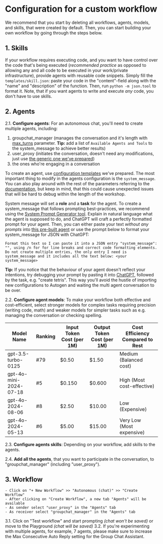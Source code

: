 # Configuration for a custom workflow

We recommend that you start by deleting all workflows, agents, models, and skills, that were created by default. 
Then, you can start building your own workflow by going through the steps below.

## 1. **Skills**

If your workflow requires executing code, and you want to have control over the code that's being executed (*recommended practice* as opposed to allowing any and all code to be executed in your work/private infrastructure), provide agents with reusable code snippets. Simply fill the `templates/skill.json`: paste your code in the "content"-field along with the "name" and "description" of the function. Then, run `python -m json.tool` to format it.
Note, that if you want agents to write and execute *any* code, you don't have to use skills. 

## 2. **Agents**

2.1. **Configure agents**: For an autonomous chat, you'll need to create multiple agents, including:
1) groupchat_manager (manages the conversation and it's length with [max_turns](https://microsoft.github.io/autogen/docs/reference/agentchat/conversable_agent/#:~:text=Default%20is%20None.-,max_turns,-int%20or%20None) parameter. **Tip:** add a list of `Available Agents and Tools` to the system_message to achieve better results)
2) user_proxy (initiates the conversation, doesn't need any modifications, just use [the generic one we've prepared](../templates/user_proxy.json))
3) the ones who're engaging in a conversation 

To create an agent, use [configuration templates](../templates) we've prepared. The most important thing to modify in the agents configuration is the `system_message`. You can also play around with the rest of the parameters referring to the [documentation](https://microsoft.github.io/autogen/docs/topics), but keep in mind, that this could cause unexpected issues that will be hard to debug within the length of the workshop.

System message will set a **role** and a **task** for the agent. To create a system_message that follows prompting best-practices, we recommend using the [System Prompt Generator tool](https://chatgpt.com/g/g-8qIKJ1ORT-system-prompt-generator). Explain in natural language what the agent is supposed to do, and ChatGPT will craft a perfectly formatted prompt for your agent. Then, you can either paste your text *without any prompts* into [this pre-built agent](https://chatgpt.com/g/g-2sLr73LCL-json-formatter) or use the prompt below to format your system_message for JSON with ChatGPT:

`Format this text so I can paste it into a JSON entry "system_message": "", using /n for for line breaks and correct code formatting elements. Do not create multiple entries, the only entry I need is system_message and it includes all the text below: <your system_message>`

**Tip:** If you notice that the behaviour of your agent doesn't reflect your intentions, try debugging your prompt by pasting it into [ChatGPT](https://chatgpt.com/), followed by the task, e.g. "create tetris". This way you'll avoid the hustle of importing new configurations to Autogen and waiting the multi agent conversation to be over.


2.2. **Configure agent models**: To make your workflow both effective and cost-efficient, select stronger models for complex tasks requiring precision (writing code, math) and weaker models for simpler tasks such as e.g. managing the conversation or checking spelling. 

| Model Name              | Ranking | Input Token Cost (per 1M) | Output Token Cost (per 1M) | Cost Efficiency Compared to Rest |
|-------------------------|---------|---------------------------|----------------------------|-----------------------------------|
| gpt-3.5-turbo-0125       | #79     | $0.50                      | $1.50                       | Medium (Balanced cost)            |
| gpt-4o-mini-2024-07-18   | #5      | $0.150                     | $0.600                      | High (Most cost-effective)        |
| gpt-4o-2024-08-06        | #8      | $2.50                      | $10.00                      | Low (Expensive)                   |
| gpt-4o-2024-05-13        | #6      | $5.00                      | $15.00                      | Very Low (Most expensive)         |


2.3. **Configure agents skills**: Depending on your workflow, add skills to the agents.

2.4. **Add all the agents**, that you want to participate in the conversation, to "groupchat_manager" (including "user_proxy").


## 3. Workflow
    - Click on "+ New Workflow" >> "Autonomous (chat)" >> "Create Workflow"
    - After clicking on "Create Workflow", a new tab "Agents" will be available
    - As sender select "user_proxy" in the "Agents" tab
    - As receiver select "groupchat_manager" in the "Agents" tab
    
3.1. Click on "Test workflow" and start prompting *(chat won't be saved)* or move to the Playground *(chat will be saved)*
3.2. If you're experimenting with multiple agents, for example, 7 agents, please make sure to increase the Max Consecutive Auto Reply setting for the Group Chat Assistant.
